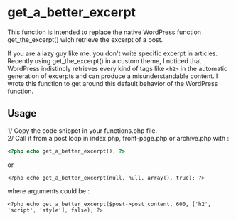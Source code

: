 # get_a_better_excerpt

This function is intended to replace the native WordPress function get_the_excerpt() wich retrieve the excerpt of a post.

If you are a lazy guy like me, you don't write specific excerpt in articles.
Recently using get_the_excerpt() in a custom theme, I noticed that WordPress indistincly retrieves every kind of tags like ```<h2>``` in the automatic generation of excerpts and can produce a misunderstandable content. I wrote this function to get around this default behavior of the WordPress function.

## Usage
1/ Copy the code snippet in your functions.php file.  
2/ Call it from a post loop in index.php, front-page.php or archive.php with : 
```php
<?php echo get_a_better_excerpt(); ?>
```
or  
```
<?php echo get_a_better_excerpt(null, null, array(), true); ?>
```
where arguments could be :  
```
<?php echo get_a_better_excerpt($post->post_content, 600, ['h2', 'script', 'style'], false); ?>
```
